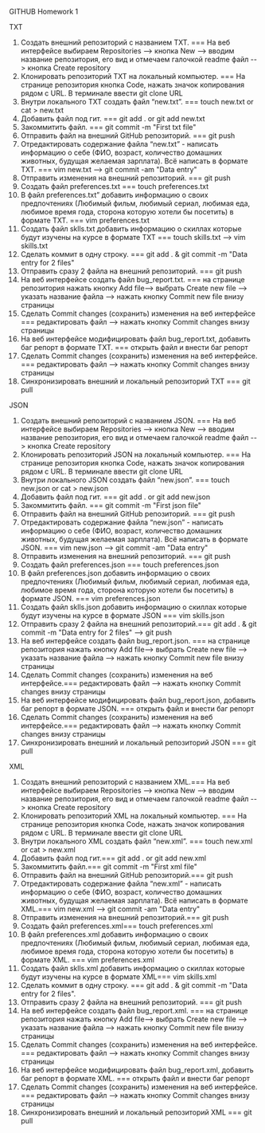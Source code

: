 GITHUB Homework 1

TXT

1. Создать внешний репозиторий c названием TXT. === На веб интерфейсе выбираем Repositories --> кнопка New --> вводим название репозитория, его вид и отмечаем галочкой readme файл --> кнопка Create repository
2. Клонировать репозиторий TXT на локальный компьютер. === На странице репозитория кнопка Code, нажать значок копирования рядом с URL. В терминале ввести git clone URL
3. Внутри локального TXT создать файл “new.txt”. === touch new.txt or cat > new.txt
4. Добавить файл под гит. === git add . or git add new.txt
5. Закоммитить файл. === git commit -m "First txt file"
6. Отправить файл на внешний GitHub репозиторий. === git push
7. Отредактировать содержание файла “new.txt” - написать информацию о себе (ФИО, возраст, количество домашних животных, будущая желаемая зарплата). Всё написать в формате TXT. === vim new.txt --> git commit -am "Data entry"
8. Отправить изменения на внешний репозиторий. === git push
9. Создать файл preferences.txt === touch preferences.txt
10. В файл preferences.txt” добавить информацию о своих предпочтениях (Любимый фильм, любимый сериал, любимая еда, любимое время года, сторона которую хотели бы посетить) в формате TXT. === vim preferences.txt
11. Создать файл sklls.txt добавить информацию о скиллах которые будут изучены на курсе в формате TXT === touch skills.txt --> vim skills.txt
12. Сделать коммит в одну строку. === git add . & git commit -m "Data entry for 2 files"
13. Отправить сразу 2 файла на внешний репозиторий. === git push
14. На веб интерфейсе создать файл bug\_report.txt. === на странице репозитория нажать кнопку Add file--> выбрать Create new file --> указать название файла --> нажать кнопку Commit new file внизу страницы
15. Сделать Commit changes (сохранить) изменения на веб интерфейсе === редактировать файл --> нажать кнопку Commit changes внизу страницы
16. На веб интерфейсе модифицировать файл bug\_report.txt, добавить баг репорт в формате TXT. === открыть файл и внести баг репорт
17. Сделать Commit changes (сохранить) изменения на веб интерфейсе. === редактировать файл --> нажать кнопку Commit changes внизу страницы
18. Синхронизировать внешний и локальный репозиторий TXT === git pull

JSON

1. Создать внешний репозиторий c названием JSON. === На веб интерфейсе выбираем Repositories --> кнопка New --> вводим название репозитория, его вид и отмечаем галочкой readme файл --> кнопка Create repository
2. Клонировать репозиторий JSON на локальный компьютер. === На странице репозитория кнопка Code, нажать значок копирования рядом с URL. В терминале ввести git clone URL
3. Внутри локального JSON создать файл “new.json”. === touch new.json or cat > new.json
4. Добавить файл под гит. === git add . or git add new.json
5. Закоммитить файл. === git commit -m "First json file"
6. Отправить файл на внешний GitHub репозиторий. === git push
7. Отредактировать содержание файла “new.json” - написать информацию о себе (ФИО, возраст, количество домашних животных, будущая желаемая зарплата). Всё написать в формате JSON. === vim new.json --> git commit -am "Data entry"
8. Отправить изменения на внешний репозиторий. === git push
9. Создать файл preferences.json === touch preferences.json
10. В файл preferences.json добавить информацию о своих предпочтениях (Любимый фильм, любимый сериал, любимая еда, любимое время года, сторона которую хотели бы посетить) в формате JSON. === vim preferences.json
11. Создать файл sklls.json добавить информацию о скиллах которые будут изучены на курсе в формате JSON === vim skills.json
12. Отправить сразу 2 файла на внешний репозиторий.=== git add . & git commit -m "Data entry for 2 files" --> git push
13. На веб интерфейсе создать файл bug\_report.json. === на странице репозитория нажать кнопку Add file--> выбрать Create new file --> указать название файла --> нажать кнопку Commit new file внизу страницы
14. Сделать Commit changes (сохранить) изменения на веб интерфейсе.=== редактировать файл --> нажать кнопку Commit changes внизу страницы
15. На веб интерфейсе модифицировать файл bug\_report.json, добавить баг репорт в формате JSON.  === открыть файл и внести баг репорт
16. Сделать Commit changes (сохранить) изменения на веб интерфейсе.=== редактировать файл --> нажать кнопку Commit changes внизу страницы
17. Синхронизировать внешний и локальный репозиторий JSON === git pull


XML

1. Создать внешний репозиторий c названием XML.=== На веб интерфейсе выбираем Repositories --> кнопка New --> вводим название репозитория, его вид и отмечаем галочкой readme файл --> кнопка Create repository
2. Клонировать репозиторий XML на локальный компьютер. === На странице репозитория кнопка Code, нажать значок копирования рядом с URL. В терминале ввести git clone URL
3. Внутри локального XML создать файл “new.xml”. === touch new.xml or cat > new.xml
4. Добавить файл под гит.=== git add . or git add new.xml
5. Закоммитить файл.=== git commit -m "First xml file"
6. Отправить файл на внешний GitHub репозиторий.=== git push
7. Отредактировать содержание файла “new.xml” - написать информацию о себе (ФИО, возраст, количество домашних животных, будущая желаемая зарплата). Всё написать в формате XML.=== vim new.xml --> git commit -am "Data entry"
8. Отправить изменения на внешний репозиторий.=== git push
9. Создать файл preferences.xml=== touch preferences.xml
10. В файл preferences.xml добавить информацию о своих предпочтениях (Любимый фильм, любимый сериал, любимая еда, любимое время года, сторона которую хотели бы посетить) в формате XML. === vim preferences.xml
11. Создать файл sklls.xml добавить информацию о скиллах которые будут изучены на курсе в формате XML=== vim skills.xml
12. Сделать коммит в одну строку. === git add . & git commit -m "Data entry for 2 files".
13. Отправить сразу 2 файла на внешний репозиторий. === git push
14. На веб интерфейсе создать файл bug\_report.xml. === на странице репозитория нажать кнопку Add file--> выбрать Create new file --> указать название файла --> нажать кнопку Commit new file внизу страницы
15.  Сделать Commit changes (сохранить) изменения на веб интерфейсе. === редактировать файл --> нажать кнопку Commit changes внизу страницы
16. На веб интерфейсе модифицировать файл bug\_report.xml, добавить баг репорт в формате XML.  === открыть файл и внести баг репорт
17. Сделать Commit changes (сохранить) изменения на веб интерфейсе. === редактировать файл --> нажать кнопку Commit changes внизу страницы
18. Синхронизировать внешний и локальный репозиторий XML === git pull
